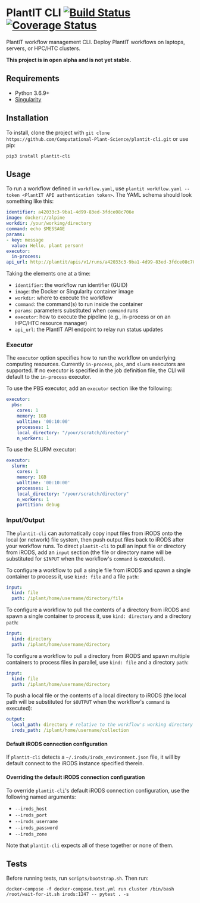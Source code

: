 # PlantIT CLI [![Build Status](https://travis-ci.com/Computational-Plant-Science/plantit-cli.svg?branch=master)](https://travis-ci.com/Computational-Plant-Science/plantit-cli) [![Coverage Status](https://coveralls.io/repos/github/Computational-Plant-Science/plantit-cli/badge.svg)](https://coveralls.io/github/Computational-Plant-Science/plantit-cli)

PlantIT workflow management CLI. Deploy PlantIT workflows on laptops, servers, or HPC/HTC clusters. 

**This project is in open alpha and is not yet stable.**

## Requirements


- Python 3.6.9+
- [Singularity](https://sylabs.io/docs/)

## Installation

To install, clone the project with `git clone https://github.com/Computational-Plant-Science/plantit-cli.git` or use pip:

```
pip3 install plantit-cli
```

## Usage

To run a workflow defined in `workflow.yaml`, use `plantit workflow.yaml --token <PlantIT API authentication token>`. The YAML schema should look something like this:

```yaml
identifier: a42033c3-9ba1-4d99-83ed-3fdce08c706e
image: docker://alpine
workdir: /your/working/directory
command: echo $MESSAGE
params:
- key: message
  value: Hello, plant person!
executor:
  in-process:
api_url: http://plantit/apis/v1/runs/a42033c3-9ba1-4d99-83ed-3fdce08c706e/update_target_status/
```

Taking the elements one at a time:

- `identifier`: the workflow run identifier (GUID)
- `image`: the Docker or Singularity container image
- `workdir`: where to execute the workflow
- `command`: the command(s) to run inside the container
- `params`: parameters substituted when `command` runs
- `executor`: how to execute the pipeline (e.g., in-process or on an HPC/HTC resource manager)
- `api_url`: the PlantIT API endpoint to relay run status updates

### Executor

The `executor` option specifies how to run the workflow on underlying computing resources. Currently `in-process`, `pbs`, and `slurm`  executors are supported. If no executor is specified in the job definition file, the CLI will default to the `in-process` executor.

To use the PBS executor, add an `executor` section like the following:

```yaml
executor:
  pbs:
    cores: 1
    memory: 1GB
    walltime: '00:10:00'
    processes: 1
    local_directory: "/your/scratch/directory"
    n_workers: 1
```

To use the SLURM executor:

```yaml
executor:
  slurm:
    cores: 1
    memory: 1GB
    walltime: '00:10:00'
    processes: 1
    local_directory: "/your/scratch/directory"
    n_workers: 1
    partition: debug
```

### Input/Output

The `plantit-cli` can automatically copy input files from iRODS onto the local (or network) file system, then push output files back to iRODS after your workflow runs. To direct `plantit-cli` to pull an input file or directory from iRODS, add an `input` section (the file or directory name will be substituted for `$INPUT` when the workflow's `command` is executed).

To configure a workflow to pull a single file from iRODS and spawn a single container to process it, use `kind: file` and a file `path`:

```yaml
input:
  kind: file
  path: /iplant/home/username/directory/file
```

To configure a workflow to pull the contents of a directory from iRODS and spawn a single container to process it, use `kind: directory` and a directory `path`:

```yaml
input:
  kind: directory
  path: /iplant/home/username/directory
```

To configure a workflow to pull a directory from iRODS and spawn multiple containers to process files in parallel, use `kind: file` and a directory `path`:

```yaml
input:
  kind: file
  path: /iplant/home/username/directory
```

To push a local file or the contents of a local directory to iRODS (the local path will be substituted for `$OUTPUT` when the workflow's `command` is executed):

```yaml
output:
  local_path: directory # relative to the workflow's working directory
  irods_path: /iplant/home/username/collection
```

#### Default iRODS connection configuration

If `plantit-cli` detects a `~/.irods/irods_environment.json` file, it will by default connect to the iRODS instance specified therein.

#### Overriding the default iRODS connection configuration

To override `plantit-cli`'s default iRODS connection configuration, use the following named arguments:

- `--irods_host`
- `--irods_port`
- `--irods_username`
- `--irods_password`
- `--irods_zone`

Note that `plantit-cli` expects all of these together or none of them.

## Tests

Before running tests, run `scripts/bootstrap.sh`. Then run:

```docker-compose -f docker-compose.test.yml run cluster /bin/bash /root/wait-for-it.sh irods:1247 -- pytest . -s```
